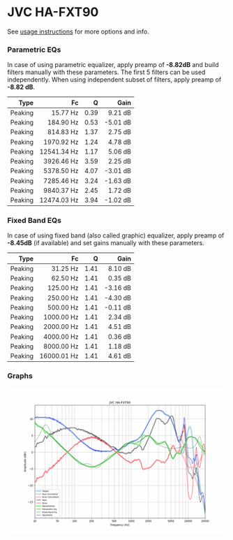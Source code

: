 # JVC HA-FXT90
See [usage instructions](https://github.com/jaakkopasanen/AutoEq#usage) for more options and info.

### Parametric EQs
In case of using parametric equalizer, apply preamp of **-8.82dB** and build filters manually
with these parameters. The first 5 filters can be used independently.
When using independent subset of filters, apply preamp of **-8.82 dB**.

| Type    | Fc          |    Q | Gain     |
|--------:|------------:|-----:|---------:|
| Peaking | 15.77 Hz    | 0.39 | 9.21 dB  |
| Peaking | 184.90 Hz   | 0.53 | -5.01 dB |
| Peaking | 814.83 Hz   | 1.37 | 2.75 dB  |
| Peaking | 1970.92 Hz  | 1.24 | 4.78 dB  |
| Peaking | 12541.34 Hz | 1.17 | 5.06 dB  |
| Peaking | 3926.46 Hz  | 3.59 | 2.25 dB  |
| Peaking | 5378.50 Hz  | 4.07 | -3.01 dB |
| Peaking | 7285.46 Hz  | 3.24 | -1.63 dB |
| Peaking | 9840.37 Hz  | 2.45 | 1.72 dB  |
| Peaking | 12474.03 Hz | 3.94 | -1.02 dB |

### Fixed Band EQs
In case of using fixed band (also called graphic) equalizer, apply preamp of **-8.45dB**
(if available) and set gains manually with these parameters.

| Type    | Fc          |    Q | Gain     |
|--------:|------------:|-----:|---------:|
| Peaking | 31.25 Hz    | 1.41 | 8.10 dB  |
| Peaking | 62.50 Hz    | 1.41 | 0.35 dB  |
| Peaking | 125.00 Hz   | 1.41 | -3.16 dB |
| Peaking | 250.00 Hz   | 1.41 | -4.30 dB |
| Peaking | 500.00 Hz   | 1.41 | -0.11 dB |
| Peaking | 1000.00 Hz  | 1.41 | 2.34 dB  |
| Peaking | 2000.00 Hz  | 1.41 | 4.51 dB  |
| Peaking | 4000.00 Hz  | 1.41 | 0.36 dB  |
| Peaking | 8000.00 Hz  | 1.41 | 1.18 dB  |
| Peaking | 16000.01 Hz | 1.41 | 4.61 dB  |

### Graphs
![](./JVC%20HA-FXT90.png)